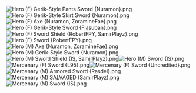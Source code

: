 ![Hero (F)  Gerik-Style Pants Sword {Nuramon}.png](https://raw.githubusercontent.com/Klokinator/FE-Repo/main/Class%20Cards/Infantry%20-%20(Swd)%20Mercenaries%20and%20Heroes/Hero%20(F)%20%20Gerik-Style%20Pants%20Sword%20%7BNuramon%7D.png "Hero (F)  Gerik-Style Pants Sword {Nuramon}.png")![Hero (F)  Gerik-Style Skirt Sword {Nuramon}.png](https://raw.githubusercontent.com/Klokinator/FE-Repo/main/Class%20Cards/Infantry%20-%20(Swd)%20Mercenaries%20and%20Heroes/Hero%20(F)%20%20Gerik-Style%20Skirt%20Sword%20%7BNuramon%7D.png "Hero (F)  Gerik-Style Skirt Sword {Nuramon}.png")![Hero (F) Axe {Nuramon, ZoramineFae}.png](https://raw.githubusercontent.com/Klokinator/FE-Repo/main/Class%20Cards/Infantry%20-%20(Swd)%20Mercenaries%20and%20Heroes/Hero%20(F)%20Axe%20%7BNuramon,%20ZoramineFae%7D.png "Hero (F) Axe {Nuramon, ZoramineFae}.png")![Hero (F) Gerik-Style Sword {Flasuban}.png](https://raw.githubusercontent.com/Klokinator/FE-Repo/main/Class%20Cards/Infantry%20-%20(Swd)%20Mercenaries%20and%20Heroes/Hero%20(F)%20Gerik-Style%20Sword%20%7BFlasuban%7D.png "Hero (F) Gerik-Style Sword {Flasuban}.png")![Hero (F) Sword Shield {RobertFPY, SamirPlayz}.png](https://raw.githubusercontent.com/Klokinator/FE-Repo/main/Class%20Cards/Infantry%20-%20(Swd)%20Mercenaries%20and%20Heroes/Hero%20(F)%20Sword%20Shield%20%7BRobertFPY,%20SamirPlayz%7D.png "Hero (F) Sword Shield {RobertFPY, SamirPlayz}.png")![Hero (F) Sword {RobertFPY}.png](https://raw.githubusercontent.com/Klokinator/FE-Repo/main/Class%20Cards/Infantry%20-%20(Swd)%20Mercenaries%20and%20Heroes/Hero%20(F)%20Sword%20%7BRobertFPY%7D.png "Hero (F) Sword {RobertFPY}.png")![Hero (M) Axe {Nuramon, ZoramineFae}.png](https://raw.githubusercontent.com/Klokinator/FE-Repo/main/Class%20Cards/Infantry%20-%20(Swd)%20Mercenaries%20and%20Heroes/Hero%20(M)%20Axe%20%7BNuramon,%20ZoramineFae%7D.png "Hero (M) Axe {Nuramon, ZoramineFae}.png")![Hero (M) Gerik-Style Sword {Nuramon}.png](https://raw.githubusercontent.com/Klokinator/FE-Repo/main/Class%20Cards/Infantry%20-%20(Swd)%20Mercenaries%20and%20Heroes/Hero%20(M)%20Gerik-Style%20Sword%20%7BNuramon%7D.png "Hero (M) Gerik-Style Sword {Nuramon}.png")![Hero (M) Sword Shield {IS, SamirPlayz}.png](https://raw.githubusercontent.com/Klokinator/FE-Repo/main/Class%20Cards/Infantry%20-%20(Swd)%20Mercenaries%20and%20Heroes/Hero%20(M)%20Sword%20Shield%20%7BIS,%20SamirPlayz%7D.png "Hero (M) Sword Shield {IS, SamirPlayz}.png")![Hero (M) Sword {IS}.png](https://raw.githubusercontent.com/Klokinator/FE-Repo/main/Class%20Cards/Infantry%20-%20(Swd)%20Mercenaries%20and%20Heroes/Hero%20(M)%20Sword%20%7BIS%7D.png "Hero (M) Sword {IS}.png")![Mercenary (F) Sword {L95}.png](https://raw.githubusercontent.com/Klokinator/FE-Repo/main/Class%20Cards/Infantry%20-%20(Swd)%20Mercenaries%20and%20Heroes/Mercenary%20(F)%20Sword%20%7BL95%7D.png "Mercenary (F) Sword {L95}.png")![Mercenary (F) Sword {Uncredited}.png](https://raw.githubusercontent.com/Klokinator/FE-Repo/main/Class%20Cards/Infantry%20-%20(Swd)%20Mercenaries%20and%20Heroes/Mercenary%20(F)%20Sword%20%7BUncredited%7D.png "Mercenary (F) Sword {Uncredited}.png")![Mercenary (M) Armored Sword {Rasdel}.png](https://raw.githubusercontent.com/Klokinator/FE-Repo/main/Class%20Cards/Infantry%20-%20(Swd)%20Mercenaries%20and%20Heroes/Mercenary%20(M)%20Armored%20Sword%20%7BRasdel%7D.png "Mercenary (M) Armored Sword {Rasdel}.png")![Mercenary (M) SALVAGED (SamirPlayz).png](https://raw.githubusercontent.com/Klokinator/FE-Repo/main/Class%20Cards/Infantry%20-%20(Swd)%20Mercenaries%20and%20Heroes/Mercenary%20(M)%20SALVAGED%20(SamirPlayz).png "Mercenary (M) SALVAGED (SamirPlayz).png")![Mercenary (M) Sword {IS}.png](https://raw.githubusercontent.com/Klokinator/FE-Repo/main/Class%20Cards/Infantry%20-%20(Swd)%20Mercenaries%20and%20Heroes/Mercenary%20(M)%20Sword%20%7BIS%7D.png "Mercenary (M) Sword {IS}.png")